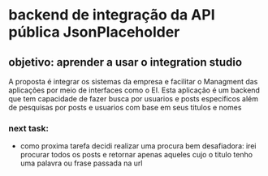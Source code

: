 # backend de integração da API pública JsonPlaceholder

## objetivo: aprender a usar o integration studio
  A proposta é integrar os sistemas da empresa e facilitar o Managment das aplicações por meio de interfaces como o EI. Esta aplicação é um backend que tem capacidade de fazer busca por usuarios e posts especificos além de pesquisas por posts e usuarios com base em seus titulos e nomes

### next task:
  - como proxima tarefa decidi realizar uma procura bem desafiadora: irei procurar todos os posts e retornar apenas aqueles cujo o titulo tenho uma palavra ou frase passada na url
